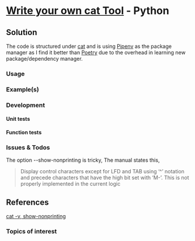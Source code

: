 # [Write your own cat Tool](https://codingchallenges.fyi/challenges/challenge-cat) - Python



## Solution

The code is structured under [cat]() and is using [Pipenv](https://pipenv.pypa.io/en/latest) as the package manager as I find it better than [Poetry](https://python-poetry.org/) due to the overhead in learning new package/dependency manager.

### Usage

### Example(s)

### Development

#### Unit tests

#### Function tests

### Issues & Todos
The option --show-nonprinting is tricky, The manual states this, 
> Display control characters except for LFD and TAB using ‘^’
notation and precede characters that have the high bit set with
‘M-’. 
This is not properly implemented in the current logic

## References
[cat -v, show-nonprinting](https://stackoverflow.com/questions/44694331/what-is-the-m-notation-and-where-is-it-documented)

### Topics of interest
